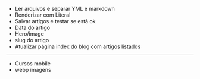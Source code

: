   * Ler arquivos e separar YML e markdown
  * Renderizar com Literal
  * Salvar artigos e testar se está ok
  * Data do artigo
  * Hero/image
  * slug do artigo
  * Atualizar página index do blog com artigos listados

---

* Cursos mobile
* webp imagens
